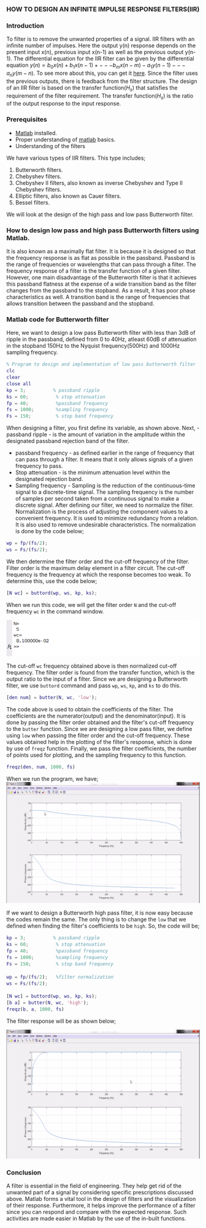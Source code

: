 ### HOW TO DESIGN AN INFINITE IMPULSE RESPONSE FILTERS(IIR)
### Introduction
To filter is to remove the unwanted properties of a signal. IIR filters with an infinite number of impulses. Here the output y(n) response depends on the present input x(n), previous input x(n-1) as well as the previous output y(n-1). The differential equation for the IIR filter can be given by the differential equation $y(n)=b_0x(n)+b_1x(n-1)+---b_mx(n-m)-a_1y(n-1)---a_ny(m-n)$. To see more about this, you can get it [here](https://www.sciencedirect.com/topics/engineering/iir-filters). Since the filter uses the previous outputs, there is feedback from the filter structure. The design of an IIR filter is based on the transfer function($H_s$) that satisfies the requirement of the filter requirement. The transfer function($H_s$) is the ratio of the output response to the input response.

### Prerequisites
- [Matlab](https://www.mathworks.com/products/get-matlab.html?s_tid=gn_getml) installed.
- Proper understanding of [matlab](https://www.section.io/engineering-education/getting-started-with-matlab/) basics.
- Understanding of the filters

We have various types of IIR filters. This type includes;
1. Butterworth filters.
2. Chebyshev filters.
3. Chebyshev II filters, also known as inverse Chebyshev and Type II Chebyshev filters.
4. Elliptic filters, also known as Cauer filters.
5. Bessel filters.

We will look at the design of the high pass and low pass Butterworth filter.

### How to design low pass and high pass Butterworth filters using Matlab.
It is also known as a maximally flat filter. It is because it is designed so that the frequency response is as flat as possible in the passband. Passband is the range of frequencies or wavelengths that can pass through a filter. The frequency response of a filter is the transfer function of a given filter. However, one main disadvantage of the Butterworth filter is that it achieves this passband flatness at the expense of a wide transition band as the filter changes from the passband to the stopband. As a result, it has poor phase characteristics as well. A transition band is the range of frequencies that allows transition between the passband and the stopband.

### Matlab code for Butterworth filter
Here, we want to design a low pass Butterworth filter with less than 3dB of ripple in the passband, defined from 0 to 40Hz, atleast 60dB of attenuation in the stopband 150Hz to the Nyquist frequency(500Hz) and 1000Hz sampling frequency.
```matlab
% Program to design and implementation of low pass butterworth filter
clc
clear 
close all
kp = 3;          % passband ripple
ks = 60;          % stop attenuation
fp = 40;          %passband frequency
fs = 1000;        %sampling frequency
Fs = 150;         % stop band frequency
```
When designing a filter, you first define its variable, as shown above. 
Next, - passband ripple - is the amount of variation in the amplitude within the designated passband rejection band of the filter. 
- passband frequency - as defined earlier in the range of frequency that can pass through a filter. It means that it only allows signals of a given frequency to pass.
- Stop attenuation - is the minimum attenuation level within the designated rejection band. 
- Sampling frequency - Sampling is the reduction of the continuous-time signal to a discrete-time signal. The sampling frequency is the number of samples per second taken from a continuous signal to make a discrete signal. After defining our filter, we need to normalize the filter. Normalization is the process of adjusting the component values to a convenient frequency. It is used to minimize redundancy from a relation. It is also used to remove undesirable characteristics. The normalization is done by the code below;
```Matlab
wp = fp/(fs/2);
ws = Fs/(fs/2);
```
We then determine the filter order and the cut-off frequency of the filter. Filter order is the maximum delay element in a filter circuit. The cut-off frequency is the frequency at which the response becomes too weak. To determine this, use the code below; 
```Matlab
[N wc] = buttord(wp, ws, kp, ks);
```
When we run this code, we will get the filter order `N` and the cut-off frequency `wc` in the command window. 

![the filter order and the cut-off frequency](image_one.png)

The cut-off `wc` frequency obtained above is then normalized cut-off frequency. The filter order is found from the transfer function, which is the output ratio to the input of a filter. Since we are designing a Butterworth filter, we use `buttord` command and pass `wp`, `ws`, `kp`, and `ks` to do this.
```matlab
[den num] = butter(N, wc, 'low');
```
The code above is used to obtain the coefficients of the filter. The coefficients are the numerator(output) and the denominator(input). It is done by passing the filter order obtained and the filter's cut-off frequency to the `butter` function. Since we are designing a low pass filter, we define using `low` when passing the filter order and the cut-off frequency. These values obtained help in the plotting of the filter's response, which is done by use of `freqz` function. Finally, we pass the filter coefficients, the number of points used for plotting, and the sampling frequency to this function.

```Matlab
freqz(den, num, 1000, fs)
```
When we run the program, we have;
![Filter response](image_two.png)

If we want to design a Butterworth high pass filter, it is now easy because the codes remain the same. The only thing is to change the `low` that we defined when finding the filter's coefficients to be `high`. So, the code will be;
```Matlab
kp = 3;          % passband ripple
ks = 60;          % stop attenuation
fp = 40;          %passband frequency
fs = 1000;        %sampling frequency
Fs = 150;         % stop band frequency

wp = fp/(fs/2);   %filter normalization
ws = Fs/(fs/2);

[N wc] = buttord(wp, ws, kp, ks);
[b a] = butter(N, wc, 'high');
freqz(b, a, 1000, fs)
```
The filter response will be as shown below;

![Filter response](image_three.png)

### Conclusion
A filter is essential in the field of engineering. They help get rid of the unwanted part of a signal by considering specific prescriptions discussed above. Matlab forms a vital tool in the design of filters and the visualization of their response. Furthermore, it helps improve the performance of a filter since you can respond and compare with the expected response. Such activities are made easier in Matlab by the use of the in-built functions.
